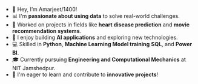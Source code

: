 
- 👋 Hey, I’m Amarjeet/1400!
- 📊 I'm **passionate about using data** to solve real-world challenges.
- 🔬 Worked on projects in fields like **heart disease prediction** and **movie recommendation systems**.
- 🤖 I enjoy building **AI applications** and exploring new technologies.
- 💻 Skilled in **Python**, **Machine Learning Model training** **SQL**, and **Power BI**.
- 🎓 Currently pursuing **Engineering and Computational Mechanics** at NIT Jamshedpur.
- 🚀 I'm eager to learn and contribute to **innovative projects**!

